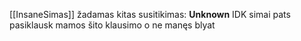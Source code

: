 [[InsaneSimas]] žadamas kitas susitikimas: **Unknown**
IDK simai pats pasiklausk mamos šito klausimo o ne manęs blyat